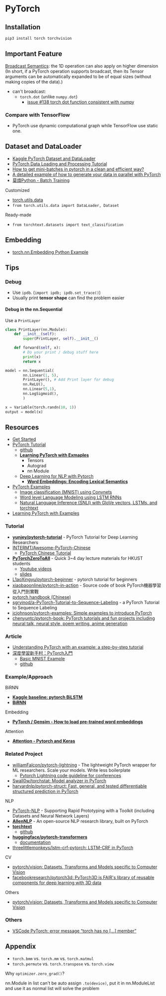 # PyTorch

## Installation

```sh
pip3 install torch torchvision
```

## Important Feature

[Broadcast Semantics](https://pytorch.org/docs/stable/notes/broadcasting.html): the 1D operation can also apply on higher dimension (In short, if a PyTorch operation supports broadcast, then its Tensor arguments can be automatically expanded to be of equal sizes (without making copies of the data).)

* can't broadcast:
  * `torch.dot` (unlike `numpy.dot`)
    * [issue #138 torch dot function consistent with numpy](https://github.com/pytorch/pytorch/issues/138)

### Compare with TensorFlow

* PyTorch use dynamic computational graph while TensorFlow use static one.

## Dataset and DataLoader

* [Kaggle PyTorch Dataset and DataLoader](https://www.kaggle.com/pinocookie/pytorch-dataset-and-dataloader)
* [PyTorch Data Loading and Processing Tutorial](https://pytorch.org/tutorials/beginner/data_loading_tutorial.html)
* [How to get mini-batches in pytorch in a clean and efficient way?](https://stackoverflow.com/questions/45113245/how-to-get-mini-batches-in-pytorch-in-a-clean-and-efficient-way)
* [A detailed example of how to generate your data in parallel with PyTorch](https://stanford.edu/~shervine/blog/pytorch-how-to-generate-data-parallel)
* [莫煩Python - Batch Training](https://morvanzhou.github.io/tutorials/machine-learning/torch/3-05-train-on-batch/)

Customized

* [torch.utils.data](https://pytorch.org/docs/stable/data.html)
* `from torch.utils.data import DataLoader, Dataset`

Ready-made

* `from torchtext.datasets import text_classification`

## Embedding

* [torch.nn.Embedding Python Example](https://www.programcreek.com/python/example/107677/torch.nn.Embedding)

## Tips

### Debug

* Use `ipdb`. (`import ipdb; ipdb.set_trace()`)
* Usually print **tensor shape** can find the problem easier

#### Debug in the nn.Sequential

Use a `PrintLayer`

```py
class PrintLayer(nn.Module):
    def __init__(self):
        super(PrintLayer, self).__init__()

    def forward(self, x):
        # Do your print / debug stuff here
        print(x)
        return x

model = nn.Sequential(
        nn.Linear(1, 5),
        PrintLayer(), # Add Print layer for debug
        nn.ReLU(),
        nn.Linear(5,1),
        nn.LogSigmoid(),
        )

x = Variable(torch.randn(10, 1))
output = model(x)
```

## Resources

* [Get Started](https://pytorch.org/get-started/locally/)
* [PyTorch Tutorial](https://pytorch.org/tutorials/)
  * [github](https://github.com/pytorch/tutorials)
  * [**Learning PyTorch with Exmaples**](https://pytorch.org/tutorials/beginner/pytorch_with_examples.html)
    * Tensors
    * Autograd
    * nn Module
  * [Deep Learning for NLP with Pytorch](https://pytorch.org/tutorials/beginner/deep_learning_nlp_tutorial.html)
    * [**Word Embeddings: Encoding Lexical Semantics**](https://pytorch.org/tutorials/beginner/nlp/word_embeddings_tutorial.html)
* [PyTorch Examples](https://github.com/pytorch/examples)
  * [Image classification (MNIST) using Convnets](https://github.com/pytorch/examples/tree/master/mnist)
  * [Word level Language Modeling using LSTM RNNs](https://github.com/pytorch/examples/tree/master/word_language_model)
  * [Natural Language Inference (SNLI) with GloVe vectors, LSTMs, and torchtext](https://github.com/pytorch/examples/tree/master/snli)
* [Learning PyTorch with Examples](https://pytorch.org/tutorials/beginner/pytorch_with_examples.html)

### Tutorial

* [**yunjey/pytorch-tutorial**](https://github.com/yunjey/pytorch-tutorial) - PyTorch Tutorial for Deep Learning Researchers
* [INTERMT/Awesome-PyTorch-Chinese](https://github.com/INTERMT/Awesome-PyTorch-Chinese)
  * [PyTorch Chinese Tutorial](http://pytorchchina.com/)
* [**PyTorchZeroToAll**](https://github.com/hunkim/PyTorchZeroToAll) - Quick 3~4 day lecture materials for HKUST students
  * [Youtube videos](https://www.youtube.com/playlist?list=PLlMkM4tgfjnJ3I-dbhO9JTw7gNty6o_2m&disable_polymer=true)
  * [slides](https://drive.google.com/drive/folders/0B41Zbb4c8HVyUndGdGdJSXd5d3M)
* [L1aoXingyu/pytorch-beginner](https://github.com/L1aoXingyu/pytorch-beginner) - pytorch tutorial for beginners
* [xiaobaoonline/pytorch-in-action](https://github.com/xiaobaoonline/pytorch-in-action) - Source code of book PyTorch機器學習從入門到實戰
* [pytorch handbook (Chinese)](https://github.com/zergtant/pytorch-handbook)
* [sgrvinod/a-PyTorch-Tutorial-to-Sequence-Labeling](https://github.com/sgrvinod/a-PyTorch-Tutorial-to-Sequence-Labeling) - a PyTorch Tutorial to Sequence Labeling
* [jcjohnson/pytorch-examples: Simple examples to introduce PyTorch](https://github.com/jcjohnson/pytorch-examples)
* [chenyuntc/pytorch-book: PyTorch tutorials and fun projects including neural talk, neural style, poem writing, anime generation](https://github.com/chenyuntc/pytorch-book)

### Article

* [Understanding PyTorch with an example: a step-by-step tutorial](https://towardsdatascience.com/understanding-pytorch-with-an-example-a-step-by-step-tutorial-81fc5f8c4e8e)
* [深度學習新手村：PyTorch入門](https://medium.com/pyladies-taiwan/%E6%B7%B1%E5%BA%A6%E5%AD%B8%E7%BF%92%E6%96%B0%E6%89%8B%E6%9D%91-pytorch%E5%85%A5%E9%96%80-511df3c1c025)
  * [Basic MNIST Example](https://github.com/pytorch/examples/tree/master/mnist)
  * [github](https://github.com/pyliaorachel/MNIST-pytorch-tensorflow-eager-interactive)

### Example/Approach

BiRNN

* [**Kaggle baseline: pytorch BiLSTM**](https://www.kaggle.com/ziliwang/baseline-pytorch-bilstm)
* [**BiRNN**](https://github.com/yunjey/pytorch-tutorial/blob/master/tutorials/02-intermediate/bidirectional_recurrent_neural_network/main.py)

Embedding

* [**PyTorch / Gensim - How to load pre-trained word embeddings**](https://stackoverflow.com/questions/49710537/pytorch-gensim-how-to-load-pre-trained-word-embeddings)

Attention

* [**Attention - Pytorch and Keras**](https://www.kaggle.com/mlwhiz/attention-pytorch-and-keras)

### Related Project

* [williamFalcon/pytorch-lightning](https://github.com/williamFalcon/pytorch-lightning) - The lightweight PyTorch wrapper for ML researchers. Scale your models. Write less boilerplate
  * [Pytorch Lightning code guideline for conferences](https://github.com/williamFalcon/pytorch-lightning-conference-seed)
* [Swall0w/torchstat: Model analyzer in PyTorch](https://github.com/Swall0w/torchstat)
* [harvardnlp/pytorch-struct: Fast, general, and tested differentiable structured prediction in PyTorch](https://github.com/harvardnlp/pytorch-struct)

NLP

* [PyTorch-NLP](https://github.com/PetrochukM/PyTorch-NLP) - Supporting Rapid Prototyping with a Toolkit (including Datasets and Neural Network Layers)
* [**AllenNLP**](https://allennlp.org/) - An open-source NLP research library, built on PyTorch
* [**torchtext**](https://github.com/pytorch/text)
  * [github](https://github.com/allenai/allennlp)
* [**huggingface/pytorch-transformers**](https://github.com/huggingface/pytorch-transformers)
  * [documentation](https://huggingface.co/pytorch-transformers/quickstart.html#documentation)
* [threelittlemonkeys/lstm-crf-pytorch: LSTM-CRF in PyTorch](https://github.com/threelittlemonkeys/lstm-crf-pytorch)

CV

* [pytorch/vision: Datasets, Transforms and Models specific to Computer Vision](https://github.com/pytorch/vision)
* [facebookresearch/pytorch3d: PyTorch3D is FAIR's library of reusable components for deep learning with 3D data](https://github.com/facebookresearch/pytorch3d)

Others

* [pytorch/vision: Datasets, Transforms and Models specific to Computer Vision](https://github.com/pytorch/vision)

### Others

* [VSCode PyTorch: error message “torch has no […] member”](https://stackoverflow.com/questions/50319943/pytorch-error-message-torch-has-no-member)

## Appendix

* `torch.bmm` vs. `torch.mm` vs. `torch.matmul`
* `torch.permute` vs. `torch.transpose` vs. `torch.view`

Why `optimizer.zero_grad()`?

nn.Module in list can't be auto assign `.to(device)`, put it in nn.ModuleList and use it as normal list will solve the problem
